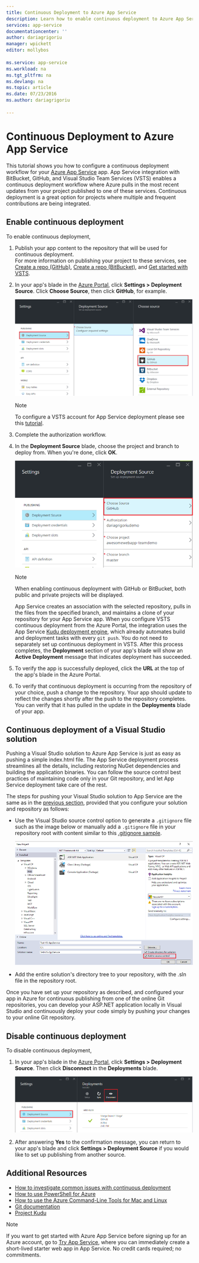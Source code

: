 ```yaml
---
title: Continuous Deployment to Azure App Service
description: Learn how to enable continuous deployment to Azure App Service.
services: app-service
documentationcenter: ''
author: dariagrigoriu
manager: wpickett
editor: mollybos

ms.service: app-service
ms.workload: na
ms.tgt_pltfrm: na
ms.devlang: na
ms.topic: article
ms.date: 07/23/2016
ms.author: dariagrigoriu

---
```

# Continuous Deployment to Azure App Service
This tutorial shows you how to configure a continuous deployment workflow for your [Azure App Service] app. App Service integration with BitBucket, GitHub, and Visual Studio Team Services (VSTS) enables a continuous deployment workflow where Azure pulls in the most recent updates from your project published to one of these services. Continuous deployment is a great option for projects where multiple and frequent contributions are being integrated.

## <a name="overview"></a>Enable continuous deployment
To enable continuous deployment, 

1. Publish your app content to the repository that will be used for continuous deployment.  
    For more information on publishing your project to these services, see [Create a repo (GitHub)], [Create a repo (BitBucket)], and [Get started with VSTS].
2. In your app's blade in the [Azure Portal], click **Settings > Deployment Source**. Click **Choose Source**, then click **GitHub**, for example.  
   
    ![](./media/app-service-continuous-deployment/cd_options.png)
   
   > [!NOTE]
   > To configure a VSTS account for App Service deployment please see this [tutorial](https://github.com/projectkudu/kudu/wiki/Setting-up-a-VSTS-account-so-it-can-deploy-to-a-Web-App).
   > 
   > 
3. Complete the authorization workflow. 
4. In the **Deployment Source** blade, choose the project and branch to deploy from. When you're done, click **OK**.
   
    ![](./media/app-service-continuous-deployment/github_option.png)
   
   > [!NOTE]
   > When enabling continuous deployment with GitHub or BitBucket, both public and private projects will be displayed.
   > 
   > 
   
    App Service creates an association with the selected repository, pulls in the files from the specified branch, and maintains a clone of your repository for your App Service app. When you configure VSTS continuous deployment from the Azure Portal, the integration uses the App Service [Kudu deployment engine](https://github.com/projectkudu/kudu/wiki), which already automates build and deployment tasks with every `git push`. You do not need to separately set up continuous deployment in VSTS. After this process completes, the **Deployment** section of your app's blade will show an **Active Deployment** message that indicates deployment has succeeded.
5. To verify the app is successfully deployed, click the **URL** at the top of the app's blade in the Azure Portal. 
6. To verify that continuous deployment is occurring from the repository of your choice, push a change to the repository. Your app should update to reflect the changes shortly after the push to the repository completes. You can verify that it has pulled in the update in the **Deployments** blade of your app.

## <a name="VSsolution"></a>Continuous deployment of a Visual Studio solution
Pushing a Visual Studio solution to Azure App Service is just as easy as pushing a simple index.html file. The App Service deployment process streamlines all the details, including restoring NuGet dependencies and building the application binaries. You can follow the source control best practices of maintaining code only in your Git repository, and let App Service deployment take care of the rest.

The steps for pushing your Visual Studio solution to App Service are the same as in the [previous section](#overview), provided that you configure your solution and repository as follows:

* Use the Visual Studio source control option to generate a `.gitignore` file such as the image below or manually add a `.gitignore` file in your repository root with content similar to this [.gitignore sample](https://github.com/github/gitignore/blob/master/VisualStudio.gitignore). 
  
  ![](./media/app-service-continuous-deployment/VS_source_control.png)
* Add the entire solution's directory tree to your repository, with the .sln file in the repository root.

Once you have set up your repository as described, and configured your app in Azure for continuous publishing from one of the online Git repositories, you can develop your ASP.NET application locally in Visual Studio and continuously deploy your code simply by pushing your changes to your online Git repository.

## <a name="disableCD"></a>Disable continuous deployment
To disable continuous deployment, 

1. In your app's blade in the [Azure Portal], click **Settings > Deployment Source**. Then click **Disconnect** in the **Deployments** blade.
   
    ![](./media/app-service-continuous-deployment/cd_disconnect.png)    
2. After answering **Yes** to the confirmation message, you can return to your app's blade and click **Settings > Deployment Source** if you would like to set up publishing from another source.

## Additional Resources
* [How to investigate common issues with continuous deployment](https://github.com/projectkudu/kudu/wiki/Investigating-continuous-deployment)
* [How to use PowerShell for Azure]
* [How to use the Azure Command-Line Tools for Mac and Linux]
* [Git documentation]
* [Project Kudu](https://github.com/projectkudu/kudu/wiki)

> [!NOTE]
> If you want to get started with Azure App Service before signing up for an Azure account, go to [Try App Service](http://go.microsoft.com/fwlink/?LinkId=523751), where you can immediately create a short-lived starter web app in App Service. No credit cards required; no commitments.
> 
> 

[Azure App Service]: https://azure.microsoft.com/en-us/documentation/articles/app-service-changes-existing-services/ 
[Azure Portal]: https://portal.azure.com
[VSTS Portal]: https://www.visualstudio.com/en-us/products/visual-studio-team-services-vs.aspx
[Installing Git]: http://git-scm.com/book/en/Getting-Started-Installing-Git
[How to use PowerShell for Azure]: ../articles/powershell-install-configure.md
[How to use the Azure Command-Line Tools for Mac and Linux]: ../articles/xplat-cli-install.md
[Git Documentation]: http://git-scm.com/documentation

[Create a repo (GitHub)]: https://help.github.com/articles/create-a-repo
[Create a repo (BitBucket)]: https://confluence.atlassian.com/display/BITBUCKET/Create+an+Account+and+a+Git+Repo
[Get started with VSTS]: https://www.visualstudio.com/get-started/overview-of-get-started-tasks-vs
[Continuous delivery to Azure using Visual Studio Team Services]: ../articles/cloud-services/cloud-services-continuous-delivery-use-vso.md
